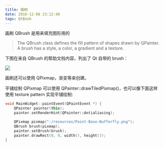 ```yaml
---
title: 画刷
date: 2016-12-08 23:12:40
tags: QtBook
---
```

画刷 QBrush 是用来填充图形用的

> The QBrush class defines the fill pattern of shapes drawn by QPainter.  
> A brush has a style, a color, a gradient and a texture.

下图在来自 QBrush 的帮助文档内容，列出了 Qt 自带的 brush：

![](/img/qtbook/paint/Paint-Base-Brush.png)

画刷还可以使用 QPixmap，渐变等来创建。

平铺绘制 QPixmap 可以使用 QPainter::drawTiledPixmap()，也可以像下面这样使用 texture pattern 实现平铺绘制:

```cpp
void MainWidget::paintEvent(QPaintEvent *) {
    QPainter painter(this);
    painter.setRenderHint(QPainter::Antialiasing);

    QPixmap pixmap(":/resources/Paint-Base-Bufferfly.png");
    QBrush brush(pixmap);
    painter.setBrush(brush);
    painter.drawRect(0, 0, width(), height());
}
```
